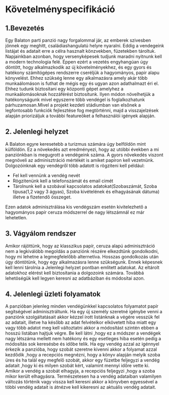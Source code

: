 # Követelményspecifikáció

## 1.Bevezetés
Egy Balaton parti panzió nagy forgalommal jár, az emberek szivesben jönnek egy meghitt, családiashangulatú helyre nyaralni. Eddig a vendegeink listájat és adatait erre a célra hasznalt könzvekben, füzetekben tároltuk. Napjainkban azonban, hogy versenyképesek tudjunk maradni nyitnunk kell a modern technologia felé. Éppen ezért a vezetés engyhangúan úgy döntött, hogy alkalmazkodik az új követelményekhez, és egy gyors és hatékony számítógépes rendszerre cseréljük a hagyományos, papir alapu könyvelést. Ehhez szükség lenne egy alkalmazásra amely akár több munkaálomáson is futhat de mégis egy és ugyan azon adathalmazt éri el. Ehhez tudunk biztosítani egy központi gépet amelyhez a munkaálomásoknak hozzáférést biztosítunk. Ilyen módon növelhetjük a hatékonyságunk mivel egyszerre több vendégel is foglalkozhatunk párhuzamosan.Mivel a projekt kezdeti stádiumban van elsőnek a legfontosabb funkciók fejlesztése fog megtörténni, majd a visszajelzések alapján priorizáljuk a további featureöket a felhasználói igények alapján.

## 2. Jelenlegi helyzet

A Balaton egyre keresetebb a turizmus számára úgy belföldön mint külföldön. Ez a növekedés azt eredményezi, hogy az utóbbi években a mi panziónkban is megugrott a vendégeink száma. A gyors növekedés viszont megnöveli az adminisztráció mértékét is amiket papíron kell vezetnünk. Dolgozóinknak egy vendégről több adatott is rögziteni kell például:

* Fel kell vennünk a vendég nevét
* Rögzitenünk kell a telefonszámát és email cimét
* Tárolnunk kell a szobával kapcsolatos adatokat(Szobaszámát, Szoba típusa(1,2 vagy 3 ágyas), Szoba kivételének és elhagyásának dátuma) illetve a fizetendő összeget.

Ezen adatok adminisztrálása kis vendégszám esetén kivitelezhető a hagyományos papír ceruza módszerrel de nagy létszámnál ez már lehetetlen.

## 3. Vágyálom rendszer

Amikor rájöttünk, hogy az klasszikus papír, ceruza alapú adminisztráció nem a legkiválóbb megoldás a panziónk részére elkezdtünk gondolkodni, hogy mi lehetne a legmegfelelőbb alternetíva. Hosszas gondolkozás után úgy döntötünk, hogy egy alkalmazásra lenne szükségunk. Ennek képesnek kell lenni tárolnia a Jelenlegi helyzet pontban emlitett adatokat. Az eltárolt adatokhoz elérést kell biztosítania a dolgozoink számára. Továbbá lehetöségük kell legyen keresni az adatbáziban és módosítai azon.

## 4. Jelenlegi üzleti folyamatok

A panzióban jelenleg minden vendégünkkel kapcsolatos folyamatot papír segítségével adminisztráltunk. Ha egy új személy szeretné igénybe venni a panziónk szolgáltatásait akkor kézzel írott listánknak a végére vesszük fel az adatait, illetve ha később az adat felvételkor elkövetett hiba miatt egy vagy több adatot meg kell változtatni akkor a módosítást szintén ebben a hosszú listában hajtjuk végre. Be kell látni ,hogy ez a módszer a vendégek nagy létszáma mellett nem hatékony és egy esetleges hiba esetén pedig a módosítás sok keresésbe és időbe telik. Ha egy vendég azzal az igénnyel érkezik a panzióba, hogy szobát szeretne kivenni akkor a folyamat azzal kezdődik ,hogy a recepciós megnézni, hogy a könyv alapján melyik szoba üres és ha talál egy megfelő szobát, akkor egy füzetbe feljegyzi a vendég adatait ,hogy ki és milyen szobát kért, valamint mennyi időre vette ki. Amikor a vendég a szobát elhagyja, a recepciós feljegyzi ,hogy a szoba mikor került elhagyásra. Természetesen ha a vendég adataiban valamilyen változás történik vagy vissza kell keresni akkor a könyvben egyessével a többi vendég adatait is átnézve kell kikeresni az aktuális vendég adatait.

